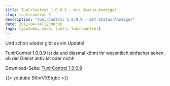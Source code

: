 ```yaml
---
title: TunlrControl 1.0.0.9 - mit Status-Anzeige!
slug: tunlrcontrol-9
description: "TunlrControl 1.0.0.9 - mit Status-Anzeige!"
date: 2012-04-04T12:00:00
tags: [youtube, code, tunlr, tunlrcontrol]
---
```



Und schon wieder gibt es ein Update!

TunlrControl 1.0.0.9 ist da und diesmal könnt ihr wesentlich einfacher
sehen, ob der Dienst aktiv ist oder nicht!

Download-Seite: [TunlrControl 1.0.0.9](http://wedevelop.de/software/tunlrControl/publish.htm)

{{< youtube SKnrVX9tgbc >}}
